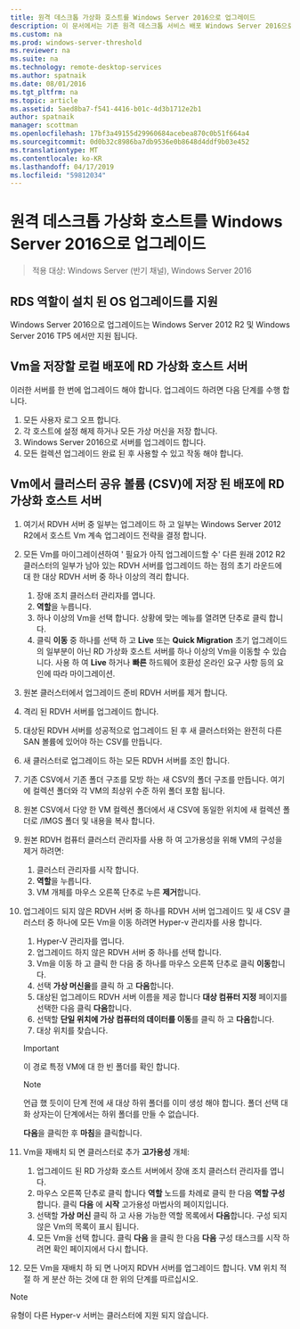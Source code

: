 ```yaml
---
title: 원격 데스크톱 가상화 호스트를 Windows Server 2016으로 업그레이드
description: 이 문서에서는 기존 원격 데스크톱 서비스 배포 Windows Server 2016으로 업그레이드 하는 방법을 설명 합니다.
ms.custom: na
ms.prod: windows-server-threshold
ms.reviewer: na
ms.suite: na
ms.technology: remote-desktop-services
ms.author: spatnaik
ms.date: 08/01/2016
ms.tgt_pltfrm: na
ms.topic: article
ms.assetid: 5aed8ba7-f541-4416-b01c-4d3b1712e2b1
author: spatnaik
manager: scottman
ms.openlocfilehash: 17bf3a49155d29960684acebea870c0b51f664a4
ms.sourcegitcommit: 0d0b32c8986ba7db9536e0b8648d4ddf9b03e452
ms.translationtype: MT
ms.contentlocale: ko-KR
ms.lasthandoff: 04/17/2019
ms.locfileid: "59812034"
---
```

# <a name="upgrading-your-remote-desktop-virtualization-host-to-windows-server-2016"></a>원격 데스크톱 가상화 호스트를 Windows Server 2016으로 업그레이드

>적용 대상: Windows Server (반기 채널), Windows Server 2016

## <a name="supported-os-upgrades-with-rds-role-installed"></a>RDS 역할이 설치 된 OS 업그레이드를 지원
Windows Server 2016으로 업그레이드는 Windows Server 2012 R2 및 Windows Server 2016 TP5 에서만 지원 됩니다.

## <a name="rd-virtualization-host-servers-in-the-deployment-where-vms-are-stored-locally"></a>Vm을 저장할 로컬 배포에 RD 가상화 호스트 서버
이러한 서버를 한 번에 업그레이드 해야 합니다. 업그레이드 하려면 다음 단계를 수행 합니다.

1. 모든 사용자 로그 오프 합니다.
1. 각 호스트에 설정 해제 하거나 모든 가상 머신을 저장 합니다. 
1. Windows Server 2016으로 서버를 업그레이드 합니다. 
1. 모든 컬렉션 업그레이드 완료 된 후 사용할 수 있고 작동 해야 합니다.      

## <a name="rd-virtualization-host-servers-in-the-deployment-where-vms-are-stored-in-cluster-shared-volumes-csv"></a>Vm에서 클러스터 공유 볼륨 (CSV)에 저장 된 배포에 RD 가상화 호스트 서버 

1. 여기서 RDVH 서버 중 일부는 업그레이드 하 고 일부는 Windows Server 2012 R2에서 호스트 Vm 계속 업그레이드 전략을 결정 합니다.  
1. 모든 Vm를 마이그레이션하여 ' 필요가 아직 업그레이드할 수' 다른 원래 2012 R2 클러스터의 일부가 남아 있는 RDVH 서버를 업그레이드 하는 점의 초기 라운드에 대 한 대상 RDVH 서버 중 하나 이상의 격리 합니다.
    1. 장애 조치 클러스터 관리자를 엽니다. 
    1. **역할**을 누릅니다. 
    1. 하나 이상의 Vm을 선택 합니다. 상황에 맞는 메뉴를 열려면 단추로 클릭 합니다. 
    1. 클릭 **이동** 중 하나를 선택 하 고 **Live** 또는 **Quick Migration** 초기 업그레이드의 일부분이 아닌 RD 가상화 호스트 서버를 하나 이상의 Vm을 이동할 수 있습니다. 사용 하 여 **Live** 하거나 **빠른** 하드웨어 호환성 온라인 요구 사항 등의 요인에 따라 마이그레이션. 
1. 원본 클러스터에서 업그레이드 준비 RDVH 서버를 제거 합니다. 
1. 격리 된 RDVH 서버를 업그레이드 합니다. 
1. 대상된 RDVH 서버를 성공적으로 업그레이드 된 후 새 클러스터와는 완전히 다른 SAN 볼륨에 있어야 하는 CSV를 만듭니다.
1. 새 클러스터로 업그레이드 하는 모든 RDVH 서버를 조인 합니다. 
1. 기존 CSV에서 기존 폴더 구조를 모방 하는 새 CSV의 폴더 구조를 만듭니다. 여기에 컬렉션 폴더와 각 VM의 최상위 수준 하위 폴더 포함 됩니다. 
1. 원본 CSV에서 다양 한 VM 컬렉션 폴더에서 새 CSV에 동일한 위치에 새 컬렉션 폴더로 /IMGS 폴더 및 내용을 복사 합니다. 
1. 원본 RDVH 컴퓨터 클러스터 관리자를 사용 하 여 고가용성을 위해 VM의 구성을 제거 하려면:
    1. 클러스터 관리자를 시작 합니다. 
    1. **역할**을 누릅니다. 
    1. VM 개체를 마우스 오른쪽 단추로 누른 **제거**합니다. 
1. 업그레이드 되지 않은 RDVH 서버 중 하나를 RDVH 서버 업그레이드 및 새 CSV 클러스터 중 하나에 모든 Vm을 이동 하려면 Hyper-v 관리자를 사용 합니다.
    1. Hyper-V 관리자를 엽니다. 
    1. 업그레이드 하지 않은 RDVH 서버 중 하나를 선택 합니다. 
    1. Vm을 이동 하 고 클릭 한 다음 중 하나를 마우스 오른쪽 단추로 클릭 **이동**합니다. 
    1. 선택 **가상 머신을**를 클릭 하 고 **다음**합니다. 
    1. 대상된 업그레이드 RDVH 서버 이름을 제공 합니다 **대상 컴퓨터 지정** 페이지를 선택한 다음 클릭 **다음**합니다. 
    1. 선택할 **단일 위치에 가상 컴퓨터의 데이터를 이동**를 클릭 하 고 **다음**합니다. 
    1. 대상 위치를 찾습니다. 
    > [!IMPORTANT]
    > 이 경로 특정 VM에 대 한 빈 폴더를 확인 합니다. 

    > [!NOTE]
    > 언급 했 듯이이 단계 전에 새 대상 하위 폴더를 이미 생성 해야 합니다. 폴더 선택 대화 상자는이 단계에서는 하위 폴더를 만들 수 없습니다. 
    
    **다음**을 클릭한 후 **마침**을 클릭합니다. 
1. Vm을 재배치 되 면 클러스터로 추가 **고가용성** 개체:
    1. 업그레이드 된 RD 가상화 호스트 서버에서 장애 조치 클러스터 관리자를 엽니다. 
    1. 마우스 오른쪽 단추로 클릭 합니다 **역할** 노드를 차례로 클릭 한 다음 **역할 구성**합니다. 클릭 **다음** 에 **시작** 고가용성 마법사의 페이지입니다. 
    1. 선택할 **가상 머신** 클릭 하 고 사용 가능한 역할 목록에서 **다음**합니다. 구성 되지 않은 Vm의 목록이 표시 됩니다. 
    1. 모든 Vm을 선택 합니다. 클릭 **다음** 을 클릭 한 다음 **다음** 구성 태스크를 시작 하려면 확인 페이지에서 다시 합니다.  
1. 모든 Vm을 재배치 하 되 면 나머지 RDVH 서버를 업그레이드 합니다. VM 위치 적절 하 게 분산 하는 것에 대 한 위의 단계를 따르십시오.

> [!NOTE]  
> 유형이 다른 Hyper-v 서버는 클러스터에 지원 되지 않습니다. 
